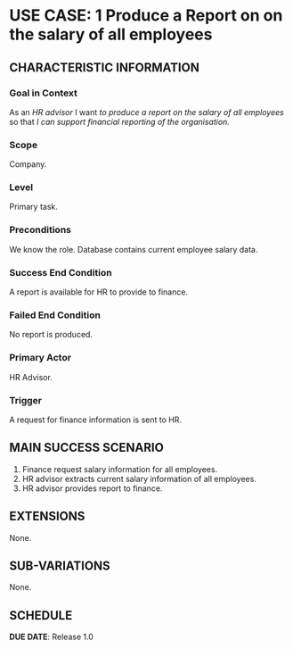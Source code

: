 # USE CASE: 1 Produce a Report on on the salary of all employees

## CHARACTERISTIC INFORMATION

### Goal in Context

As an *HR advisor* I want *to produce a report on the salary of all employees* so that *I can support financial reporting of the organisation.*

### Scope

Company.

### Level

Primary task.

### Preconditions

We know the role.  Database contains current employee salary data.

### Success End Condition

A report is available for HR to provide to finance.

### Failed End Condition

No report is produced.

### Primary Actor

HR Advisor.

### Trigger

A request for finance information is sent to HR.

## MAIN SUCCESS SCENARIO

1. Finance request salary information for all employees.
2. HR advisor extracts current salary information of all employees.
3. HR advisor provides report to finance.

## EXTENSIONS

None.

## SUB-VARIATIONS

None.

## SCHEDULE

**DUE DATE**: Release 1.0